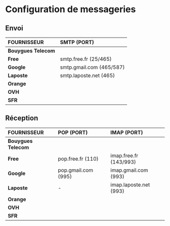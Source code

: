 # Configuration de messageries

## Envoi

|FOURNISSEUR|SMTP (PORT)|
|:--|:--|
|**Bouygues Telecom**||
|**Free**|smtp.free.fr (25/465)|
|**Google**|smtp.gmail.com (465/587)|
|**Laposte**|smtp.laposte.net (465)|
|**Orange**||
|**OVH**||
|**SFR**||

## Réception

|FOURNISSEUR|POP (PORT)|IMAP (PORT)|
|:--|:--|:--|
|**Bouygues Telecom**|||
|**Free**|pop.free.fr (110)|imap.free.fr (143/993)|
|**Google**|pop.gmail.com (995)|imap.gmail.com (993)|
|**Laposte**|-|imap.laposte.net (993)|
|**Orange**|||
|**OVH**|||
|**SFR**|||
